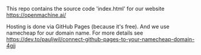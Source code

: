 This repo contains the source code 'index.html' for our website https://openmachine.ai/ 

Hosting is done via GitHub Pages (because it's free). And we use namecheap for our domain name. For more details see 
https://dev.to/pauljwil/connect-github-pages-to-your-namecheap-domain-4gjj
